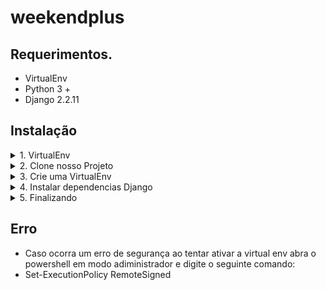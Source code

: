 # weekendplus

## Requerimentos.
* VirtualEnv
* Python 3 +
* Django 2.2.11


## Instalação
<details><summary>1. VirtualEnv</summary>
1. Em seu cmd ou Terminal do VisualCode digite o seguinte comando
** pip3 install virtualenv    
</details>
<details><summary>2. Clone nosso Projeto</summary>
1. git clone https://github.com/RicardoTaverna/weekendplus.git   
</details>

<details><summary>3. Crie uma VirtualEnv</summary>
* 1. Em seu terminal digite: virtualenv Django <br/>
* 2. Em seguida:   .\Django\Scripts\activate
</details>
<details><summary>4. Instalar dependencias Django</summary>
1. *Em seu terminal digite: cd weekendplus <br/>
2. *Em seguida:   pip install -r requirements.txt  
</details>
<details><summary>5. Finalizando</summary>
* 1. Dentro da pasta weekendplus digitepython manage.py migrate  <br/>
*2. Depois: python manage.py runserver <br/>
*3. Acesse http://127.0.0.1:8000/
</details>

## Erro
*  Caso ocorra um erro de segurança ao tentar ativar a virtual env abra o powershell em modo adiministrador e digite o seguinte comando: <br/>
 * Set-ExecutionPolicy RemoteSigned


